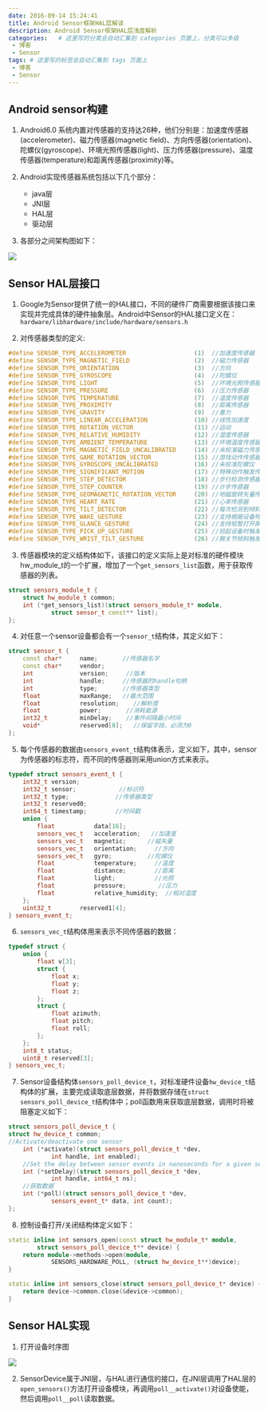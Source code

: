 ```yaml
---
date: 2016-09-14 15:24:41
title: Android Sensor框架HAL层解读
description: Android Sensor框架HAL层浅度解析
categories:   # 这里写的分类会自动汇集到 categories 页面上，分类可以多级
 - 博客
 - Sensor
tags: # 这里写的标签会自动汇集到 tags 页面上
 - 博客
 - Sensor
---
```


## Android sensor构建

1. Android6.0 系统内置对传感器的支持达26种，他们分别是：加速度传感器(accelerometer)、磁力传感器(magnetic field)、方向传感器(orientation)、陀螺仪(gyroscope)、环境光照传感器(light)、压力传感器(pressure)、温度传感器(temperature)和距离传感器(proximity)等。

2. Android实现传感器系统包括以下几个部分：
    - java层
    - JNI层
    - HAL层
    - 驱动层

3. 各部分之间架构图如下：

<img src="https://raw.githubusercontent.com/way1989/way1989.github.io/hexo/images_post/sensorHAL/1.png"/>


## Sensor HAL层接口

1. Google为Sensor提供了统一的HAL接口，不同的硬件厂商需要根据该接口来实现并完成具体的硬件抽象层。Android中Sensor的HAL接口定义在：`hardware/libhardware/include/hardware/sensors.h`

2. 对传感器类型的定义:
```cpp
#define SENSOR_TYPE_ACCELEROMETER                   (1)  //加速度传感器
#define SENSOR_TYPE_MAGNETIC_FIELD                  (2)  //磁力传感器
#define SENSOR_TYPE_ORIENTATION                     (3)  //方向
#define SENSOR_TYPE_GYROSCOPE                       (4)  //陀螺仪
#define SENSOR_TYPE_LIGHT                           (5)  //环境光照传感器
#define SENSOR_TYPE_PRESSURE                        (6)  //压力传感器
#define SENSOR_TYPE_TEMPERATURE                     (7)  //温度传感器
#define SENSOR_TYPE_PROXIMITY                       (8)  //距离传感器
#define SENSOR_TYPE_GRAVITY                         (9)  //重力
#define SENSOR_TYPE_LINEAR_ACCELERATION             (10) //线性加速度
#define SENSOR_TYPE_ROTATION_VECTOR                 (11) //运动
#define SENSOR_TYPE_RELATIVE_HUMIDITY               (12) //湿度传感器
#define SENSOR_TYPE_AMBIENT_TEMPERATURE             (13) //环境温度传感器
#define SENSOR_TYPE_MAGNETIC_FIELD_UNCALIBRATED     (14) //未校准磁力传感器
#define SENSOR_TYPE_GAME_ROTATION_VECTOR            (15) //游戏动作传感器
#define SENSOR_TYPE_GYROSCOPE_UNCALIBRATED          (16) //未校准陀螺仪
#define SENSOR_TYPE_SIGNIFICANT_MOTION              (17) //特殊动作触发传感器
#define SENSOR_TYPE_STEP_DETECTOR                   (18) //步行检测传感器
#define SENSOR_TYPE_STEP_COUNTER                    (19) //计步传感器
#define SENSOR_TYPE_GEOMAGNETIC_ROTATION_VECTOR     (20) //地磁旋转矢量传感器,提供手机的旋转矢量
#define SENSOR_TYPE_HEART_RATE                      (21) //心率传感器
#define SENSOR_TYPE_TILT_DETECTOR                   (22) //每次检测到倾斜事件后均生成事件
#define SENSOR_TYPE_WAKE_GESTURE                    (23) //支持根据设备特定的动作唤醒设备
#define SENSOR_TYPE_GLANCE_GESTURE                  (24) //支持短暂打开屏幕，以便用户根据特定动作浏览屏幕上的内容
#define SENSOR_TYPE_PICK_UP_GESTURE                 (25) //拾起设备时触发,无论面前是什么(桌子、口袋、手提袋)
#define SENSOR_TYPE_WRIST_TILT_GESTURE              (26) //腕关节倾斜触发生成事件
```

3. 传感器模块的定义结构体如下，该接口的定义实际上是对标准的硬件模块hw_module_t的一个扩展，增加了一个`get_sensors_list`函数，用于获取传感器的列表。
```cpp
struct sensors_module_t {
    struct hw_module_t common;
    int (*get_sensors_list)(struct sensors_module_t* module,
            struct sensor_t const** list);
};
```

4. 对任意一个sensor设备都会有一个`sensor_t`结构体，其定义如下：
```cpp
struct sensor_t {
    const char*     name;       //传感器名字
    const char*     vendor;
    int             version;     //版本
    int             handle;     //传感器的handle句柄
    int             type;       //传感器类型
    float           maxRange;   //最大范围
    float           resolution;    //解析度
    float           power;       //消耗能源
    int32_t         minDelay;    //事件间隔最小时间
    void*           reserved[8];   //保留字段，必须为0
};
```

5. 每个传感器的数据由`sensors_event_t`结构体表示，定义如下，其中，sensor为传感器的标志符，而不同的传感器则采用union方式来表示。
```cpp
typedef struct sensors_event_t {
    int32_t version;
    int32_t sensor;            //标识符
    int32_t type;             //传感器类型
    int32_t reserved0;
    int64_t timestamp;        //时间戳
    union {
        float           data[16];
        sensors_vec_t   acceleration;   //加速度
        sensors_vec_t   magnetic;      //磁矢量
        sensors_vec_t   orientation;     //方向
        sensors_vec_t   gyro;          //陀螺仪
        float           temperature;     //温度
        float           distance;        //距离
        float           light;           //光照
        float           pressure;         //压力
        float           relative_humidity;  //相对湿度
    };
    uint32_t        reserved1[4];
} sensors_event_t;
```

6. `sensors_vec_t`结构体用来表示不同传感器的数据：
```cpp
typedef struct {
    union {
        float v[3];
        struct {
            float x;
            float y;
            float z;
        };
        struct {
            float azimuth;
            float pitch;
            float roll;
        };
    };
    int8_t status;
    uint8_t reserved[3];
} sensors_vec_t;
```

7. Sensor设备结构体`sensors_poll_device_t`，对标准硬件设备`hw_device_t`结构体的扩展，主要完成读取底层数据，并将数据存储在`struct sensors_poll_device_t`结构体中；poll函数用来获取底层数据，调用时将被阻塞定义如下：
```cpp
struct sensors_poll_device_t {
struct hw_device_t common;
//Activate/deactivate one sensor
    int (*activate)(struct sensors_poll_device_t *dev,
            int handle, int enabled);
    //Set the delay between sensor events in nanoseconds for a given sensor.
    int (*setDelay)(struct sensors_poll_device_t *dev,
            int handle, int64_t ns);
    //获取数据
    int (*poll)(struct sensors_poll_device_t *dev,
            sensors_event_t* data, int count);
};
```

8. 控制设备打开/关闭结构体定义如下：
```cpp
static inline int sensors_open(const struct hw_module_t* module,
        struct sensors_poll_device_t** device) {
    return module->methods->open(module,
            SENSORS_HARDWARE_POLL, (struct hw_device_t**)device);
}

static inline int sensors_close(struct sensors_poll_device_t* device) {
    return device->common.close(&device->common);
}
```

## Sensor HAL实现

1. 打开设备时序图

<img src="https://raw.githubusercontent.com/way1989/way1989.github.io/hexo/images_post/sensorHAL/2.jpg"/>

2. SensorDevice属于JNI层，与HAL进行通信的接口，在JNI层调用了HAL层的`open_sensors()`方法打开设备模块，再调用`poll__activate()`对设备使能，然后调用`poll__poll`读取数据。
